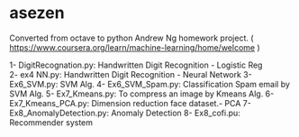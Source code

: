 # asezen
Converted from octave to python Andrew Ng homework project.
( https://www.coursera.org/learn/machine-learning/home/welcome )

 1- DigitRecognation.py:  Handwritten Digit Recognition - Logistic Reg<br/>
 2- ex4 NN.py:            Handwritten Digit Recognition - Neural Network
 3- Ex6_SVM.py:           SVM Alg.
 4- Ex6_SVM_Spam.py:      Classification Spam email by SVM Alg.
 5- Ex7_Kmeans.py:        To compress an image by Kmeans Alg.
 6- Ex7_Kmeans_PCA.py:    Dimension reduction face dataset.- PCA
 7- Ex8_AnomalyDetection.py: Anomaly Detection
 8- Ex8_cofi.pu:          Recommender system

